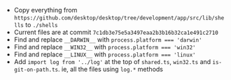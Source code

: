 * Copy everything from `https://github.com/desktop/desktop/tree/development/app/src/lib/shells` to `./shells`
* Current files are at commit `7c1db3e75e5a3497eaa2b3b16b32ca1e491c2710`
* Find and replace `__DARWIN__` with `process.platform === 'darwin'`
* Find and replace `__WIN32__` with `process.platform === 'win32'`
* Find and replace `__LINUX__` with `process.platform === 'linux'`
* Add `import log from '../log'` at the top of `shared.ts`, `win32.ts` and `is-git-on-path.ts`. ie, all the files using `log.*` methods
